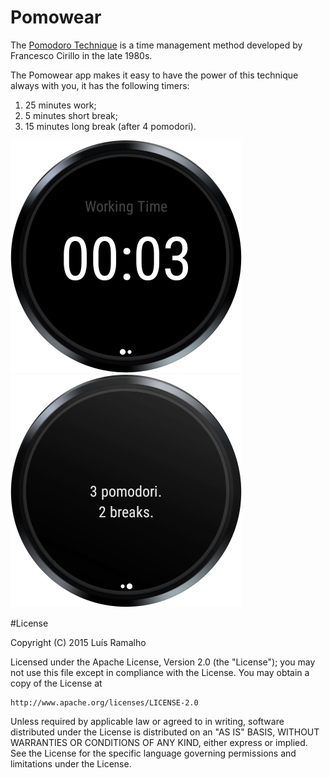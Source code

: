 # Pomowear
The [Pomodoro Technique](http://en.wikipedia.org/wiki/Pomodoro_Technique) is a time management method developed by Francesco Cirillo in the late 1980s.

The Pomowear app makes it easy to have the power of this technique always with you, it has the following timers:

1. 25 minutes work;
2. 5 minutes short break;
3. 15 minutes long break (after 4 pomodori).

![Pomowear Timer](screenshots/device-2015-05-18-210032.png)  ![Pomowear Details](screenshots/device-2015-05-20-125916.png)

#License

Copyright (C) 2015 Luís Ramalho

Licensed under the Apache License, Version 2.0 (the "License");
you may not use this file except in compliance with the License.
You may obtain a copy of the License at

    http://www.apache.org/licenses/LICENSE-2.0

Unless required by applicable law or agreed to in writing, software
distributed under the License is distributed on an "AS IS" BASIS,
WITHOUT WARRANTIES OR CONDITIONS OF ANY KIND, either express or implied.
See the License for the specific language governing permissions and
limitations under the License.